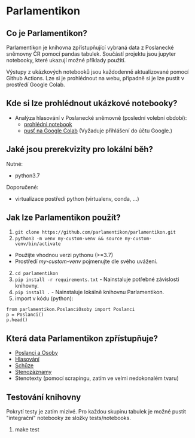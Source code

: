 Parlamentikon
==============================

Co je Parlamentikon?
--------------------
Parlamentikon je knihovna zpřístupňující vybraná data z Poslanecké sněmovny ČR pomocí pandas tabulek. Součástí projektu jsou jupyter notebooky, které ukazují možné příklady použití.

Výstupy z ukázkových notebooků jsou každodenně aktualizované pomocí Github Actions. Lze si je prohlédnout na webu, případně si je lze pustit v prostředí Google Colab.


Kde si lze prohlédnout ukázkové notebooky?
-------------------------------------------
* Analýza hlasování v Poslanecké sněmovně (poslední volební období):
  - [prohlédni notebook](https://parlamentikon.github.io/parlamentikon/Hlasovani.html)
  - [pusť na Google Colab](https://colab.research.google.com/github/parlamentikon/parlamentikon/blob/main/notebooks/Hlasovani.ipynb) (Vyžaduje přihlášení do účtu Google.)


Jaké jsou prerekvizity pro lokální běh?
-----------------------
Nutné:
- python3.7

Doporučené:
- virtualizace postředí python (virtualenv, conda, ...)


Jak lze Parlamentikon použít?
-----------------------------

1. `git clone https://github.com/parlamentikon/parlamentikon.git`
3. `python3 -m venv my-custom-venv && source my-custom-venv/bin/activate`
 - Použijte vhodnou verzi pythonu (>=3.7)
 - Prostředí <i>my-custom-venv</i> pojmenujte dle svého uvážení.
2. `cd parlamentikon`
4. `pip install -r requirements.txt` - Nainstaluje potřebné závislosti knihovny.
4. `pip install .` - Nainstaluje lokálně knihovnu Parlamentikon.
5. import v kódu (python): 
```
from parlamentikon.PoslanciOsoby import Poslanci
p = Poslanci()
p.head()
```

Která data Parlamentikon zpřístupňuje?
--------------------------------------
* [Poslanci a Osoby](https://www.psp.cz/sqw/hp.sqw?k=1301)
* [Hlasování](https://www.psp.cz/sqw/hp.sqw?k=1302)
* [Schůze](https://www.psp.cz/sqw/hp.sqw?k=1308)
* [Stenozáznamy](https://www.psp.cz/sqw/hp.sqw?k=1310)
* Stenotexty (pomocí scrapingu, zatím ve velmi nedokonalém tvaru)


Testování knihovny
------------------
Pokrytí testy je zatím mizivé. Pro každou skupinu tabulek je možné pustit "integrační" notebooky ze složky tests/notebooks.

1. make test

